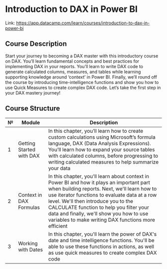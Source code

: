 # **Introduction to DAX in Power BI**

Link: https://app.datacamp.com/learn/courses/introduction-to-dax-in-power-bi

## **Course Description**

Start your journey to becoming a DAX master with this introductory course on DAX. You’ll learn fundamental concepts and best practices for implementing DAX in your reports. You’ll learn to write DAX code to generate calculated columns, measures, and tables while learning supporting knowledge around ‘context’ in Power BI. Finally, we’ll round off the course by introducing time-intelligence functions and show you how to use Quick Measures to create complex DAX code. Let’s take the first step in your DAX mastery journey!

## **Course Structure**

| № | Module | Description |
| - | - | - |
| 1 | Getting Started with DAX | In this chapter, you’ll learn how to create custom calculations using Microsoft’s formula language, DAX (Data Analysis Expressions). You’ll learn how to expand your source tables with calculated columns, before progressing to writing calculated measures to help summarize your data |
| 2 | Context in DAX Formulas | In this chapter, you'll learn about context in Power BI and how it plays an important part when building reports. Next, we'll learn how to use iterator functions to evaluate data at a row level. We'll then introduce you to the CALCULATE function to help you filter your data and finally, we'll show you how to use variables to make writing DAX functions more efficient | 
| 3 | Working with Dates | In this chapter, you'll learn the power of DAX's date and time intelligence functions. You'll be able to use these functions in actions, as well as use quick measures to create complex DAX code |
